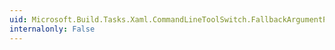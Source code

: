 ```yaml
---
uid: Microsoft.Build.Tasks.Xaml.CommandLineToolSwitch.FallbackArgumentParameter
internalonly: False
---
```

